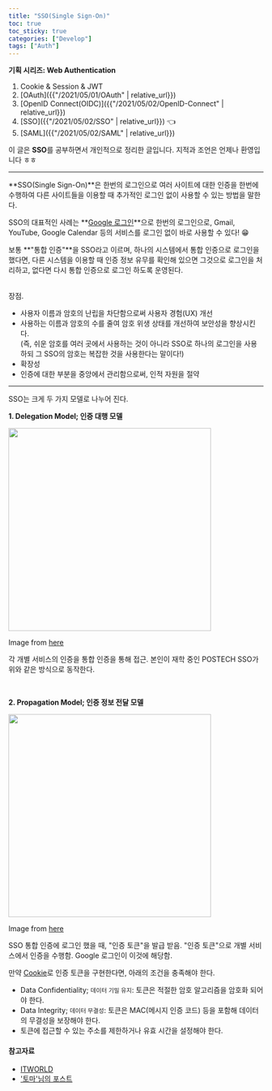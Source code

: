 ```yaml
---
title: "SSO(Single Sign-On)"
toc: true
toc_sticky: true
categories: ["Develop"]
tags: ["Auth"]
---
```


<div class="proof" markdown="1">

**기획 시리즈: Web Authentication**

1. Cookie & Session & JWT
2. [OAuth]({{"/2021/05/01/OAuth" | relative_url}})
3. [OpenID Connect(OIDC)]({{"/2021/05/02/OpenID-Connect" | relative_url}})
4. [SSO]({{"/2021/05/02/SSO" | relative_url}}) 👈
5. [SAML]({{"/2021/05/02/SAML" | relative_url}})

</div>

이 글은 **SSO**를 공부하면서 개인적으로 정리한 글입니다. 지적과 조언은 언제나 환영입니다 ㅎㅎ

<hr/>

**SSO(Single Sign-On)**은 한번의 로그인으로 여러 사이트에 대한 인증을 한번에 수행하여 다른 사이트들을 이용할 때 추가적인 로그인 없이 사용할 수 있는 방법을 말한다.

SSO의 대표적인 사례는 **<u>Google 로그인</u>**으로 한번의 로그인으로, Gmail, YouTube, Google Calendar 등의 서비스를 로그인 없이 바로 사용할 수 있다! 😁

보통 **"통합 인증"**을 SSO라고 이르며, 하나의 시스템에서 통합 인증으로 로그인을 했다면, 다른 시스템을 이용할 때 인증 정보 유무를 확인해 있으면 그것으로 로그인을 처리하고, 없다면 다시 통합 인증으로 로그인 하도록 운영된다.

<br><span class="statement-title">장점.</span><br>

- 사용자 이름과 암호의 난립을 차단함으로써 사용자 경험(UX) 개선
- 사용하는 이름과 암호의 수를 줄여 암호 위생 상태를 개선하여 보안성을 향상시킨다. <br/>
  (즉, 쉬운 암호를 여러 곳에서 사용하는 것이 아니라 SSO로 하나의 로그인을 사용하되 그 SSO의 암호는 복잡한 것을 사용한다는 말이다!)
- 확장성
- 인증에 대한 부분을 중앙에서 관리함으로써, 인적 자원을 절약

<hr/>

SSO는 크게 두 가지 모델로 나누어 진다.

**1\. Delegation Model; 인증 대행 모델**

<div class="img-wrapper">
<img src="https://t1.daumcdn.net/cfile/tistory/99722A4D5B27771D28" width="400px">
<p>Image from <a href="https://toma0912.tistory.com/75">here</a></p>
</div>

각 개별 서비스의 인증을 통합 인증을 통해 접근. 본인이 재학 중인 POSTECH SSO가 위와 같은 방식으로 동작한다.

<br/>

**2\. Propagation Model; 인증 정보 전달 모델**

<div class="img-wrapper">
<img src="https://t1.daumcdn.net/cfile/tistory/9913EE475B27777617" width="400px">
<p>Image from <a href="https://toma0912.tistory.com/75">here</a></p>
</div>

SSO 통합 인증에 로그인 했을 때, "인증 토큰"을 발급 받음. "인증 토큰"으로 개별 서비스에서 인증을 수행함. Google 로그인이 이것에 해당함.

만약 <u>Cookie</u>로 인증 토큰을 구현한다면, 아래의 조건을 충족해야 한다.

- Data Confidentiality; <small>데이터 기밀 유지</small>: 토큰은 적절한 암호 알고리즘을 암호화 되어야 한다.
- Data Integrity; <small>데이터 무결성</small>: 토큰은 MAC(메시지 인증 코드) 등을 포함해 데이터의 무결성을 보장해야 한다.
- 토큰에 접근할 수 있는 주소를 제한하거나 유효 시간을 설정해야 한다.

#### 참고자료

- [ITWORLD](https://www.itworld.co.kr/tags/2660/%EC%95%94%ED%98%B8/110111)
- ['토마'님의 포스트](https://toma0912.tistory.com/75)